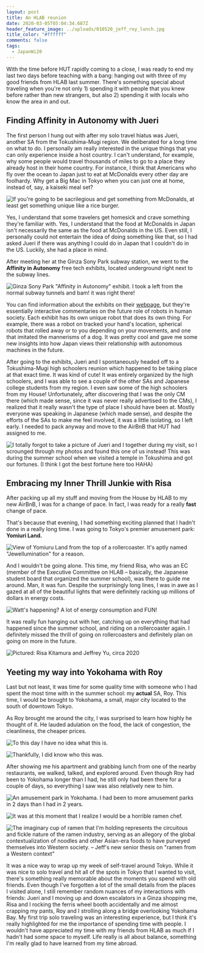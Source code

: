 ```yaml
---
layout: post
title: An HLAB reunion
date: 2020-03-05T05:04:34.687Z
header_feature_image: ../uploads/010520_jeff_roy_lunch.jpg
title_color: "#ffffff"
comments: false
tags:
  - JapanWi20
---
```

With the time before HUT rapidly coming to a close, I was ready to end my last two days before teaching with a bang: hanging out with three of my good friends from HLAB last summer. There's something special about traveling when you're not only 1) spending it with people that you knew before rather than new strangers, but also 2) spending it with locals who know the area in and out. 

## Finding Affinity in Autonomy with Jueri

The first person I hung out with after my solo travel hiatus was Jueri, another SA from the Tokushima-Mugi region. We deliberated for a long time on what to do. I personally am really interested in the unique things that you can only experience inside a host country. I can't understand, for example, why some people would travel thousands of miles to go to a place they already host in their home country. For instance, I think that Americans who fly over the ocean to Japan just to eat at McDonalds every other day are foolhardy. Why get a Big Mac in Tokyo when you can just one at home, instead of, say, a kaiseki meal set? 

![If you're going to be sacrilegious and get something from McDonalds, at least get something unique like a rice burger.](../uploads/mcdonalds_japan.jpg "McDonalds in Japan")

Yes, I understand that some travelers get homesick and crave something they're familiar with. Yes, I understand that the food at McDonalds in Japan isn't necessarily the same as the food at McDonalds in the US. Even still, I personally could not entertain the idea of doing something like that, so I had asked Jueri if there was anything I could do in Japan that I couldn't do in the US. Luckily, she had a place in mind.

After meeting her at the Ginza Sony Park subway station, we went to the **Affinity in Autonomy** free tech exhibits, located underground right next to the subway lines.

![Ginza Sony Park "Affinity in Autonomy" exhibit. I took a left from the normal subway tunnels and bam! it was right there!](../uploads/010420_ginza_sony_park.jpg "Ginza Sony Park Affinity in Autonomy Exhibit")

You can find information about the exhibits on their [webpage](https://www.ginzasonypark.jp/e/program/020/), but they're essentially interactive commentaries on the future role of robots in human society. Each exhibit has its own unique robot that does its own thing. For example, there was a robot on tracked your hand's location, spherical robots that rolled away or to you depending on your movements, and one that imitated the mannerisms of a dog. It was pretty cool and gave me some new insights into how Japan views their relationship with autonomous machines in the future.

After going to the exhibits, Jueri and I spontaneously headed off to a Tokushima-Mugi high schoolers reunion which happened to be taking place at that exact time. It was kind of cute! It was entirely organized by the high schoolers, and I was able to see a couple of the other SAs and Japanese college students from my region. I even saw some of the high schoolers from my House! Unfortunately, after discovering that I was the only CM there (which made sense, since it was never really advertised to the CMs), I realized that it really wasn't the type of place I should have been at. Mostly everyone was speaking in Japanese (which made sense), and despite the efforts of the SAs to make me feel involved, it was a little isolating, so I left early. I needed to pack anyway and move to the AirBnB that HUT had assigned to me.

![I totally forgot to take a picture of Jueri and I together during my visit, so I scrounged through my photos and found this one of us instead! This was during the summer school when we visited a temple in Tokushima and got our fortunes. (I think I got the best fortune here too HAHA)](../uploads/081419_jueri_and_jeff.jpg "Jueri and I from the summer school getting our fortunes at a temple shrine in Tokushima")

## Embracing my Inner Thrill Junkie with Risa

After packing up all my stuff and moving from the House by HLAB to my new AirBnB, I was for a change of pace. In fact, I was ready for a really **fast** change of pace.

That's because that evening, I had something exciting planned that I hadn't done in a really long time. I was going to Tokyo's premier amusement park: **Yomiuri Land.**

![View of Yomiuru Land from the top of a rollercoaster. It's aptly named "Jewellumination" for a reason.](../uploads/010420_yomiuri_land_view.jpg "View of Yomiuri land from the top of a rollercoaster. It's aptly named \"Jewellumination\" for a reason.")

And I wouldn't be going alone. This time, my friend Risa, who was an EC (member of the Executive Committee on HLAB – basically, the Japanese student board that organized the summer school), was there to guide me around. Man, it was fun. Despite the surprisingly long lines, I was in awe as I gazed at all of the beautiful lights that were definitely racking up millions of dollars in energy costs.

![Watt's happening? A lot of energy consumption and FUN!](../uploads/010420_jeff_yomiuri_land.jpg "Jeff at Yomiuri Land")

It was really fun hanging out with her, catching up on everything that had happened since the summer school, and riding on a rollercoaster again. I definitely missed the thrill of going on rollercoasters and definitely plan on going on more in the future.

![Pictured: Risa Kitamura and Jeffrey Yu, circa 2020](../uploads/010420_risa_and_jeff.jpg "Risa and I ")

## Yeeting my way into Yokohama with Roy

Last but not least, it was time for some quality time with someone who I had spent the most time with in the summer school: my **actual** SA, Roy. This time, I would be brought to Yokohama, a small, major city located to the south of downtown Tokyo.

As Roy brought me around the city, I was surprised to learn how highly he thought of it. He lauded adulation on the food, the lack of congestion, the cleanliness, the cheaper prices. 

![To this day I have no idea what this is.](../uploads/010520_roy_yokohama_lunch.jpg "Lunch with Roy")

![Thankfully, I did know who this was.](../uploads/010520_jeff_roy_lunch.jpg "Jeff and Roy at lunch")

After showing me his apartment and grabbing lunch from one of the nearby restaurants, we walked, talked, and explored around. Even though Roy had been to Yokohama longer than I had, he still only had been there for a couple of days, so everything I saw was also relatively new to him.

![An amusement park in Yokohama. I had been to more amusement parks in 2 days than I had in 2 years.](../uploads/010520_yokohama_amusement_park.jpg "An amusement park in Yokohama.")

![It was at this moment that I realize I would be a horrible ramen chef.](../uploads/010520_jeff_ramen_museum.jpg "Jeff mixing imaginary ramen at the Instant Cup Ramen Museum")

![The imaginary cup of ramen that I'm holding represents the circuitous and fickle nature of the ramen industry, serving as an allegory of the global contextualization of noodles and other Asian-era foods to have purveyed themselves into Western society. – Jeff's new senior thesis on "ramen from a Western context"](../uploads/010520_jeff_ramen_museum_display.jpg "Jeff holding an imaginary cup of ramen in front of a display of them")

It was a nice way to wrap up my week of self-travel around Tokyo. While it was nice to solo travel and hit all of the spots in Tokyo that I wanted to visit, there's something really memorable about the moments you spend with old friends. Even though I've forgotten a lot of the small details from the places I visited alone, I still remember random nuances of my interactions with friends: Jueri and I moving up and down escalators in a Ginza shopping me, Risa and I rocking the ferris wheel booth accidentally and me almost crapping my pants, Roy and I strolling along a bridge overlooking Yokohama Bay. My first trip solo traveling was an interesting experience, but I think it's really highlighted for me the importance of spending time with people. I wouldn't have appreciated my time with my friends from HLAB as much if I hadn't had some space to myself. Life really is all about balance, something I'm really glad to have learned from my time abroad.